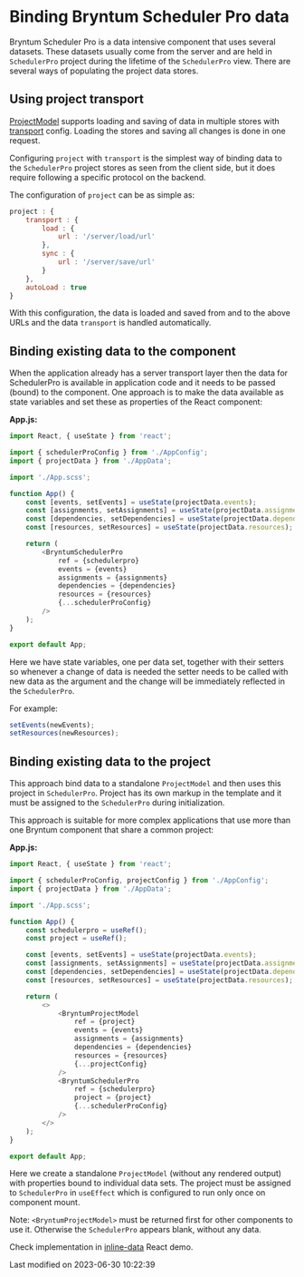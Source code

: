 # Binding Bryntum Scheduler Pro data

Bryntum Scheduler Pro is a data intensive component that uses several datasets. These datasets usually come from the server
and are held in `SchedulerPro` project during the lifetime of the `SchedulerPro` view. There are several ways of populating the
project data stores.

## Using project transport

[ProjectModel](#SchedulerPro/model/ProjectModel) supports loading and saving of data in multiple stores with
[transport](#SchedulerPro/model/ProjectModel#config-transport) config. Loading the stores and saving all changes is done in
one request.

Configuring `project` with `transport` is the simplest way of binding data to the `SchedulerPro` project stores as seen from
the client side, but it does require following a specific protocol on the backend.

The configuration of `project` can be as simple as:

```javascript
project : {
    transport : {
        load : {
            url : '/server/load/url'
        },
        sync : {
            url : '/server/save/url'
        }
    },
    autoLoad : true
}
```

With this configuration, the data is loaded and saved from and to the above URLs and the data `transport` is handled
automatically.

## Binding existing data to the component

When the application already has a server transport layer then the data for SchedulerPro is available in application code and
it needs to be passed (bound) to the component. One approach is to make the data available as state variables and set
these as properties of the React component:

**App.js:**

```typescript
import React, { useState } from 'react';

import { schedulerProConfig } from './AppConfig';
import { projectData } from './AppData';

import './App.scss';

function App() {
    const [events, setEvents] = useState(projectData.events);
    const [assignments, setAssignments] = useState(projectData.assignments);
    const [dependencies, setDependencies] = useState(projectData.dependencies);
    const [resources, setResources] = useState(projectData.resources);

    return (
        <BryntumSchedulerPro
            ref = {schedulerpro}
            events = {events}
            assignments = {assignments}
            dependencies = {dependencies}
            resources = {resources}
            {...schedulerProConfig}
        />
    );
}

export default App;
```

Here we have state variables, one per data set, together with their setters so whenever a change of data is needed the
setter needs to be called with new data as the argument and the change will be immediately reflected in the `SchedulerPro`.

For example:

```javascript
setEvents(newEvents);
setResources(newResources);
```

## Binding existing data to the project

This approach bind data to a standalone `ProjectModel` and then uses this project in `SchedulerPro`. Project has its own
markup in the template and it must be assigned to the `SchedulerPro` during initialization.

This approach is suitable for more complex applications that use more than one Bryntum component that share a common
project:

**App.js:**

```typescript
import React, { useState } from 'react';

import { schedulerProConfig, projectConfig } from './AppConfig';
import { projectData } from './AppData';

import './App.scss';

function App() {
    const schedulerpro = useRef();
    const project = useRef();

    const [events, setEvents] = useState(projectData.events);
    const [assignments, setAssignments] = useState(projectData.assignments);
    const [dependencies, setDependencies] = useState(projectData.dependencies);
    const [resources, setResources] = useState(projectData.resources);

    return (
        <>
            <BryntumProjectModel
                ref = {project}
                events = {events}
                assignments = {assignments}
                dependencies = {dependencies}
                resources = {resources}
                {...projectConfig}
            />
            <BryntumSchedulerPro
                ref = {schedulerpro}
                project = {project}
                {...schedulerProConfig}
            />
        </>
    );
}

export default App;
```

Here we create a standalone `ProjectModel` (without any rendered output) with properties bound to individual data sets.
The project must be assigned to `SchedulerPro` in `useEffect` which is configured to run only once on component mount.

Note: `<BryntumProjectModel>` must be returned first for other components to use it. Otherwise the `SchedulerPro` appears
blank, without any data.

Check implementation in [inline-data](../examples/frameworks/react/javascript/inline-data/) React demo.



<p class="last-modified">Last modified on 2023-06-30 10:22:39</p>